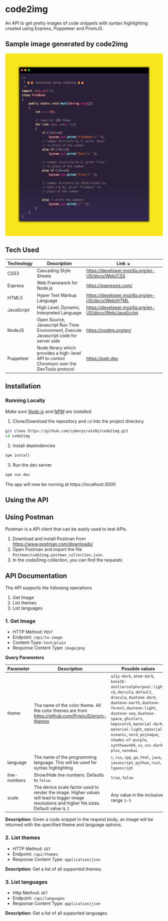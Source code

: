 # code2img
An API to get pretty images of code snippets with syntax highlighting created using Express, Puppeteer and PrismJS.

## Sample image generated by code2img

![](./images/response.png)

## Tech Used
| Technology | Description                                                                           | Link ↘️                 |
| ---------- | ------------------------------------------------------------------------------------- | ----------------------- |
| CSS3       | Cascading Style Sheets                                                                | https://developer.mozilla.org/en-US/docs/Web/CSS                    |
| Express       | Web Framework for Node.js                                                          | https://expressjs.com/  |
| HTML5      | Hyper Text Markup Language                                                            | https://developer.mozilla.org/en-US/docs/Web/HTML                    |
| JavaScript | High Level, Dynamic, Interpreted Language                                             | https://developer.mozilla.org/en-US/docs/Web/JavaScript                    |
| NodeJS     | Open Source, Javascript Run Time Environment, Execute Javascript code for server side | https://nodejs.org/en/  |
| Puppeteer       | Node library which provides a high-level API to control Chromium over the DevTools protocol | https://pptr.dev |

## Installation

### Running Locally

_Make sure [Node.js](https://nodejs.org/en/) and [NPM](https://www.npmjs.com/) are installed._

1. Clone/Download the repository and `cd` into the project directory

```bash
git clone https://github.com/cyberpirate92/code2img.git
cd code2img
```

2. Install dependencies

```bash
npm install
```

3. Run the dev server

```bash
npm run dev
```

The app will now be running at https://localhost:3000

## Using the API

## Using Postman

Postman is a API client that can be easily used to test APIs.

1. Download and install Postman from https://www.postman.com/downloads/
2. Open Postman and import the file `Postman/code2img.postman_collection.json`.
3. In the code2img collection, you can find the requests

## API Documentation

The API supports the following operations

1. Get Image
2. List themes
3. List languages

### 1. Get Image

- HTTP Method: `POST`
- Endpoint: `/api/to-image`
- Content-Type: `text/plain`
- Response Content Type: `image/png`

**Query Parameters**

| Parameter | Description                                                                           | Possible values                 |
| ---------- | ------------------------------------------------------------------------------------- | ----------------------- |
| theme       | The name of the color theme. All the color themes are from  https://github.com/PrismJS/prism-themes                                                                | `a11y-dark`, `atom-dark`, `base16-ateliersulphurpool.light`, `cb`, `darcula`, `default`, `dracula`, `duotone-dark`, `duotone-earth`, `duotone-forest`, `duotone-light`, `duotone-sea`, `duotone-space`, `ghcolors`, `hopscotch`, `material-dark`, `material-light`, `material-oceanic`, `nord`, `pojoaque`, `shades-of-purple`, `synthwave84`, `vs`, `vsc-dark-plus`, `xonokai`                     |
| language | The name of the programming language. This will be used for syntax highlighting                                                                           | `c`, `css`, `cpp`, `go`, `html`, `java`, `javascript`, `python`, `rust`, `typescript`                 |
| line-numbers | Show/Hide line numbers. Defaults to `false`.                                                                           | `true`, `false`                 |
| scale | The device scale factor used to render the image. Higher values will lead to bigger image resolutions and higher file sizes. Default value is `2` | Any value in the inclusive range `1`-`5` |

**Description:** Given a code snippet in the request body, an image will be returned with the specified theme and language options.

### 2. List themes
- HTTP Method: `GET`
- Endpoint: `/api/themes`
- Response Content Type: `application/json`

**Description:** Get a list of all supported themes.

### 3. List languages
- Http Method: `GET`
- Endpoint: `/api/languages`
- Response Content Type: `application/json`

**Description:** Get a list of all supported languages.